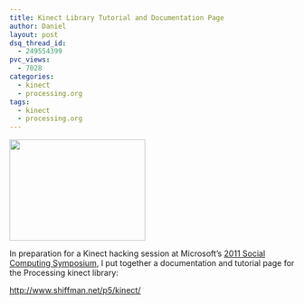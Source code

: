 ```yaml
---
title: Kinect Library Tutorial and Documentation Page
author: Daniel
layout: post
dsq_thread_id:
  - 249554399
pvc_views:
  - 7028
categories:
  - kinect
  - processing.org
tags:
  - kinect
  - processing.org
---
```

<p><a href="http://www.flickr.com/photos/shiffman/5356776039/" title="Untitled by shiffman, on Flickr"><img src="http://farm6.static.flickr.com/5205/5356776039_6276d464d0_m.jpg" width="240" height="179" alt="" /></a></p>
<p>In preparation for a Kinect hacking session at Microsoft&#8217;s <a href="http://scs.labforsocialcomputing.net/">2011 Social Computing Symposium</a>, I put together a documentation and tutorial page for the Processing kinect library:</p>
<p><a href="http://www.shiffman.net/p5/kinect/">http://www.shiffman.net/p5/kinect/</a></p>
